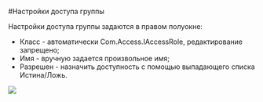 ﻿#Настройки доступа группы

Настройки доступа группы задаются в правом полуокне:

* Класс - автоматически Com.Access.IAccessRole, редактирование запрещено;
* Имя - вручную задается произвольное имя;
* Разрешен - назначить доступность с помощью выпадающего списка Истина/Ложь.

![](topic:.AddFiles.Screenshot_12184.jpg)
